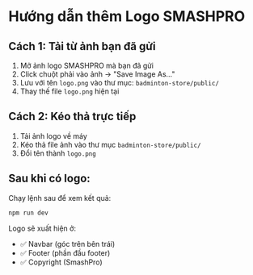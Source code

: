 # Hướng dẫn thêm Logo SMASHPRO

## Cách 1: Tải từ ảnh bạn đã gửi
1. Mở ảnh logo SMASHPRO mà bạn đã gửi
2. Click chuột phải vào ảnh → "Save Image As..." 
3. Lưu với tên `logo.png` vào thư mục: `badminton-store/public/`
4. Thay thế file `logo.png` hiện tại

## Cách 2: Kéo thả trực tiếp
1. Tải ảnh logo về máy
2. Kéo thả file ảnh vào thư mục `badminton-store/public/`
3. Đổi tên thành `logo.png`

## Sau khi có logo:
Chạy lệnh sau để xem kết quả:
```bash
npm run dev
```

Logo sẽ xuất hiện ở:
- ✅ Navbar (góc trên bên trái)
- ✅ Footer (phần đầu footer)
- ✅ Copyright (SmashPro)
